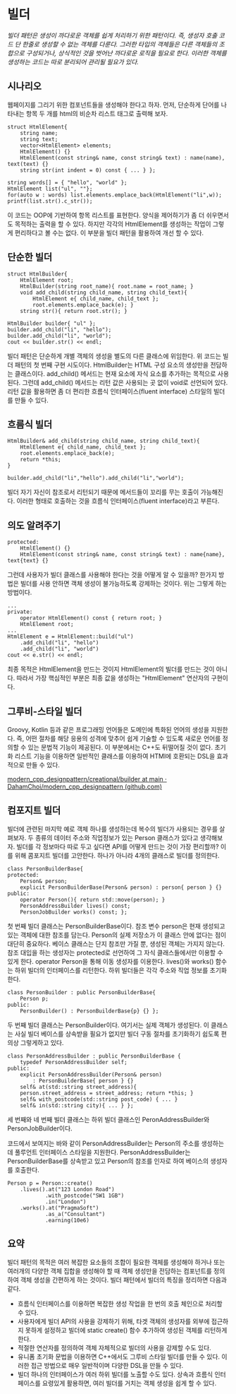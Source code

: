 # 빌더

*빌더 패턴은 생성이 까다로운 객체를 쉽게 처리하기 위한 패턴이다. 즉, 생성자 호출 코드 단 한줄로 생성할 수 없는 객체를 다룬다. 그러한 타입의 객체들은 다른 객체들의 조합으로 구성되거나, 상식적인 것을 벗어난 까다로운 로직을 필요로 한다. 이러한 객체를 생성하는 코드는 따로 분리되어 관리될 필요가 있다.*

## 시나리오
 웹페이지를 그리기 위한 컴포넌트들을 생성해야 한다고 하자. 먼저, 단순하게 단어를 나타내는 항목 두 개를 html의 비순차 리스트 태그로 출력해 보자.

    struct HtmlElement{
    	string name;
    	string text;
    	vector<HtmlElement> elements;
    	HtmlElement() {}
    	HtmlElement(const string& name, const string& text) : name(name), text(text) {}
    	string str(int indent = 0) const { ... } };
    
    string words[] = { "hello", "world" };
    HtmlElement list("ul", ""};
    for(auto w : words)	list.elements.emplace_back(HtmlElement("li",w));
    printf(list.str().c_str());

이 코드는 OOP에 기반하여 항목 리스트를 표현한다. 양식을 제어하기가 좀 더 쉬우면서도 목적하는 출력을 할 수 있다. 하지만 각각의 HtmlElement를 생성하는 작업이 그렇게 편리하다고 볼 수는 없다. 이 부분을 빌더 패턴을 활용하여 개선 할 수 있다.

## 단순한 빌더

    struct HtmlBuilder{
    	HtmlElement root;
    	HtmlBuilder(string root_name){ root.name = root_name; }
    	void add_child(string child_name, string child_text){
    		HtmlElement e{ child_name, child_text };
    		root.elements.emplace_back(e); }
    	string str(){ return root.str(); }
    
    HtmlBuilder builder{ "ul" };
    builder.add_child("li", "hello");
    builder.add_child("li", "world");
    cout << builder.str() << endl;

빌더 패턴은 단순하게 개별 객체의 생성을 별도의 다른 클래스에 위임한다. 위 코드는 빌더 패턴의 첫 번째 구현 시도이다. HtmlBuilder는 HTML 구성 요소의 생성만을 전담하는 클래스이다. add_child() 메서드는 현재 요소에 자식 요소를 추가하는 목적으로 사용된다. 그런데 add_child() 메서드는 리턴 값은 사용되는 곳 없이 void로 선언되어 있다. 리턴 값을 활용하면 좀 더 편리한 흐름식 인터페이스(fluent interface) 스타일의 빌더를 만들 수 있다.

## 흐름식 빌더

    HtmlBuilder& add_child(string child_name, string child_text){
    	HtmlElement e{ child_name, child_text };
    	root.elements.emplace_back(e);
    	return *this;
    }
    
    builder.add_child("li","hello").add_child("li","world");

빌더 자기 자신이 참조로서 리턴되기 때문에 메서드들이 꼬리를 무는 호출이 가능해진다. 이러한 형태로 호출하는 것을 흐름식 인터페이스(fluent interface)라고 부른다. 

## 의도 알려주기	

    protected:
    	HtmlElement() {}
    	HtmlElement(const string& name, const string& text) : name{name}, text{text} {}

그런데 사용자가 빌더 클래스를 사용해야 한다는 것을 어떻게 알 수 있을까? 한가지 방법은 빌더를 사용 안하면 객체 생성이 불가능하도록 강제하는 것이다. 위는 그렇게 하는 방법이다.


    ...
    private:
    	operator HtmlElement() const { return root; }
    	HtmlElement root;
    ...
    HtmlElement e = HtmlElement::build("ul")
    	.add_child("li", "hello")
    	.add_child("li", "world")
    cout << e.str() << endl;

최종 목적은 HtmlElement을 만드는 것이지 HtmlElement의 빌더를 만드는 것이 아니다. 따라서 가장 핵심적인 부분은 최종 값을 생성하는 "HtmlElement" 연산자의 구현이다.

## 그루비-스타일 빌더
Groovy, Kotlin 등과 같은 프로그래밍 언어들은 도메인에 특화된 언어의 생성을 지원한다. 즉, 어떤 절차를 해당 응용의 성격에 맞추어 쉽게 기술할 수 있도록 새로운 언어를 정의할 수 있는 문법적 기능이 제공된다. 이 부분에서는 C++도 뒤떨어질 것이 없다. 초기화 리스트 기능을 이용하면 일반적인 클래스를 이용하여 HTMl에 호환되는 DSL을 효과적으로 만들 수 있다.  

[modern_cpp_designpattern/creational/builder at main · DahamChoi/modern_cpp_designpattern (github.com)](https://github.com/DahamChoi/modern_cpp_designpattern/tree/main/creational/builder)


## 컴포지트 빌더
빌더에 관련된 마지막 예로 객체 하나를 생성하는데 복수의 빌더가 사용되는 경우를 살펴보자. 두 종류의 데이터 주소와 직업정보가 있는 Person 클래스가 있다고 생각해보자. 빌더를 각 정보마다 따로 두고 싶다면 API를 어떻게 만드는 것이 가장 편리할까? 이를 위해 콤포지트 빌더를 고안한다. 하나가 아니라 4개의 클래스로 빌더를 정의한다.

    class PersonBuilderBase{
    protected:
    	Person& person;
    	explicit PersonBuilderBase(Person& person) : person{ person } {}
    public:
    	operator Person(){ return std::move(person); }
    	PersonAddressBuilder lives() const;
    	PersonJobBuilder works() const; };

첫 번째 빌더 클래스는 PersonBuilderBase이다. 
참조 변수 person은 현재 생성되고 있는 객체에 대한 참조를 담는다. Person의 실제 저장소가 이 클래스 안에 없다는 점이 대단히 중요하다. 베이스 클래스는 단지 참조만 가질 뿐, 생성된 객체는 가지지 않는다.
참조 대입을 하는 생성자는 protected로 선언하여 그 자식 클래스들에서만 이용할 수 있게 한다.
operator Person을 통해 이동 생성자를 이용한다.
lives()와 works() 함수는 하위 빌더의 인터페이스를 리턴한다. 하위 빌더들은 각각 주소와 직업 정보를 초기화한다.

    class PersonBuilder : public PersonBuilderBase{
    	Person p;
    public:
    	PersonBuilder() : PersonBuilderBase{p} {} };



두 번째 빌더 클래스는 PersonBuilder이다. 여기서는 실제 객체가 생성된다. 이 클래스는 사실 빌더 베이스를 상속받을 필요가 없지만 빌더 구동 절차를 초기화하기 쉽도록 편의상 그렇게하고 있다.


    class PersonAddressBuilder : public PersonBuilderBase {
    	typedef PersonAddressBuilder self;
    public:
    	explicit PersonAddressBuilder(Person& person) 
	    	: PersonBuilderBase{ person } {}
    	self& at(std::string street_address){ 
    	person.street_address = street_address; return *this; }
    	self& with_postcode(std::string post_code) { ... }
    	self& in(std::string city){ ... } };

세 번째와 네 번째 빌더 클래스는 하위 빌더 클래스인 PeronAddressBuilder와 PersonJobBuilder이다. 


코드에서 보여지는 바와 같이 PersonAddressBuilder는 Person의 주소를 생성하는데 풀루언트 인터페이스 스타일을 지원한다. PersonAddressBuilder는 PersonBuilderBase를 상속받고 있고 Person의 참조를 인자로 하여 베이스의 생성자를 호출한다.


    Person p = Person::create()
    	.lives().at("123 London Road")
    			.with_postcode("SW1 1GB")
    			.in("London")
    	.works().at("PragmaSoft")
    			.as_a("Consultant")
    			.earning(10e6)


## 요약

빌더 패턴의 목적은 여러 복잡한 요소들의 조합이 필요한 객체를 생성해야 하거나 또는 여러개의 다양한 객체 집합을 생성해야 할 때 객체 생성만을 전담하는 컴포넌트를 정의하여 객체 생성을 간편하게 하는 것이다. 빌더 패턴에서 빌더의 특징을 정리하면 다음과 같다.
 - 흐름식 인터페이스를 이용하면 복잡한 생성 작업을 한 번의 호출 체인으로 처리할 수 있다.
 - 사용자에게 빌더 API의 사용을 강제하기 위해, 타겟 객체의 생성자를 외부에 접근하지 못하게 설정하고 빌더에  static create() 함수 추가하여 생성된 객체를 리턴하게 한다.
 - 적절한 연산자를 정의하여 객체 자체적으로 빌더의 사용을 강제할 수도 있다.
 - 유니폼 초기화 문법을 이용하면 C++에서도 그루비 스타일 빌더를 만들 수 있다. 이러한 접근 방법으로 매우 일반적이며 다양한 DSL을 만들 수 있다.
 - 빌더 하나의 인터페이스가 여러 하위 빌더를 노출할 수도 있다. 상속과 흐름식 인터페이스를 요령있게 활용하면, 여러 빌더를 거치는 객체 생성을 쉽게 할 수 있다.
